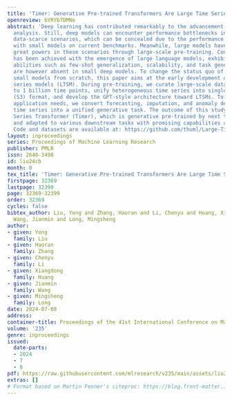 ```yaml
---
title: 'Timer: Generative Pre-trained Transformers Are Large Time Series Models'
openreview: bYRYb7DMNo
abstract: 'Deep learning has contributed remarkably to the advancement of time series
  analysis. Still, deep models can encounter performance bottlenecks in real-world
  data-scarce scenarios, which can be concealed due to the performance saturation
  with small models on current benchmarks. Meanwhile, large models have demonstrated
  great powers in these scenarios through large-scale pre-training. Continuous progress
  has been achieved with the emergence of large language models, exhibiting unprecedented
  abilities such as few-shot generalization, scalability, and task generality, which
  are however absent in small deep models. To change the status quo of training scenario-specific
  small models from scratch, this paper aims at the early development of large time
  series models (LTSM). During pre-training, we curate large-scale datasets with up
  to 1 billion time points, unify heterogeneous time series into single-series sequence
  (S3) format, and develop the GPT-style architecture toward LTSMs. To meet diverse
  application needs, we convert forecasting, imputation, and anomaly detection of
  time series into a unified generative task. The outcome of this study is a Time
  Series Transformer (Timer), which is generative pre-trained by next token prediction
  and adapted to various downstream tasks with promising capabilities as an LTSM.
  Code and datasets are available at: https://github.com/thuml/Large-Time-Series-Model.'
layout: inproceedings
series: Proceedings of Machine Learning Research
publisher: PMLR
issn: 2640-3498
id: liu24cb
month: 0
tex_title: 'Timer: Generative Pre-trained Transformers Are Large Time Series Models'
firstpage: 32369
lastpage: 32399
page: 32369-32399
order: 32369
cycles: false
bibtex_author: Liu, Yong and Zhang, Haoran and Li, Chenyu and Huang, Xiangdong and
  Wang, Jianmin and Long, Mingsheng
author:
- given: Yong
  family: Liu
- given: Haoran
  family: Zhang
- given: Chenyu
  family: Li
- given: Xiangdong
  family: Huang
- given: Jianmin
  family: Wang
- given: Mingsheng
  family: Long
date: 2024-07-08
address:
container-title: Proceedings of the 41st International Conference on Machine Learning
volume: '235'
genre: inproceedings
issued:
  date-parts:
  - 2024
  - 7
  - 8
pdf: https://raw.githubusercontent.com/mlresearch/v235/main/assets/liu24cb/liu24cb.pdf
extras: []
# Format based on Martin Fenner's citeproc: https://blog.front-matter.io/posts/citeproc-yaml-for-bibliographies/
---
```

